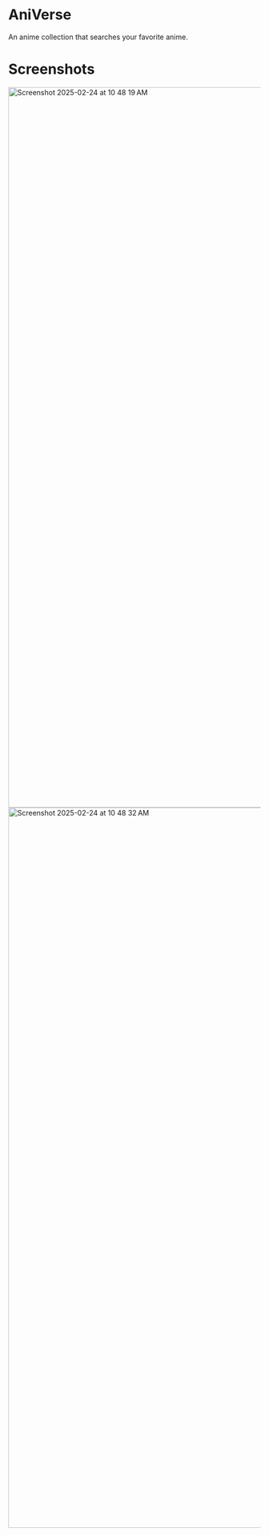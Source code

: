 # AniVerse

An anime collection that searches your favorite anime.

# Screenshots
<img width="1440" alt="Screenshot 2025-02-24 at 10 48 19 AM" src="https://github.com/user-attachments/assets/bd1b523b-1a49-4f6e-a288-448b034a7eb6" />

<img width="1440" alt="Screenshot 2025-02-24 at 10 48 32 AM" src="https://github.com/user-attachments/assets/87221695-d13d-4f41-af1d-4a2b7bb42722" />
